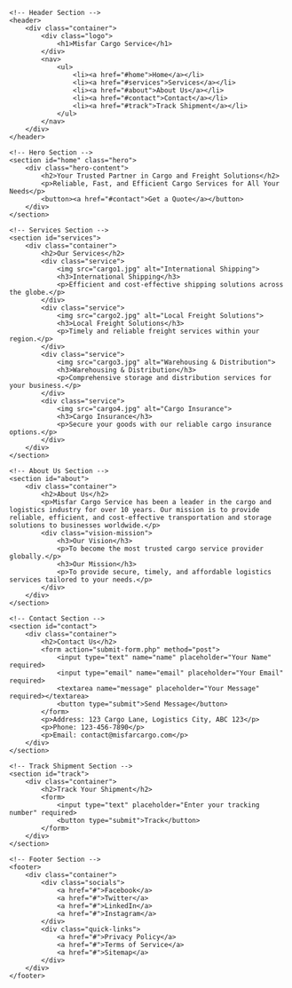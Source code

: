 <!DOCTYPE html>
<html lang="en">
<head>
    <meta charset="UTF-8">
    <meta name="viewport" content="width=device-width, initial-scale=1.0">
    <title>Misfar Cargo Service</title>
    <link rel="stylesheet" href="styles.css">
</head>
<body>

    <!-- Header Section -->
    <header>
        <div class="container">
            <div class="logo">
                <h1>Misfar Cargo Service</h1>
            </div>
            <nav>
                <ul>
                    <li><a href="#home">Home</a></li>
                    <li><a href="#services">Services</a></li>
                    <li><a href="#about">About Us</a></li>
                    <li><a href="#contact">Contact</a></li>
                    <li><a href="#track">Track Shipment</a></li>
                </ul>
            </nav>
        </div>
    </header>

    <!-- Hero Section -->
    <section id="home" class="hero">
        <div class="hero-content">
            <h2>Your Trusted Partner in Cargo and Freight Solutions</h2>
            <p>Reliable, Fast, and Efficient Cargo Services for All Your Needs</p>
            <button><a href="#contact">Get a Quote</a></button>
        </div>
    </section>

    <!-- Services Section -->
    <section id="services">
        <div class="container">
            <h2>Our Services</h2>
            <div class="service">
                <img src="cargo1.jpg" alt="International Shipping">
                <h3>International Shipping</h3>
                <p>Efficient and cost-effective shipping solutions across the globe.</p>
            </div>
            <div class="service">
                <img src="cargo2.jpg" alt="Local Freight Solutions">
                <h3>Local Freight Solutions</h3>
                <p>Timely and reliable freight services within your region.</p>
            </div>
            <div class="service">
                <img src="cargo3.jpg" alt="Warehousing & Distribution">
                <h3>Warehousing & Distribution</h3>
                <p>Comprehensive storage and distribution services for your business.</p>
            </div>
            <div class="service">
                <img src="cargo4.jpg" alt="Cargo Insurance">
                <h3>Cargo Insurance</h3>
                <p>Secure your goods with our reliable cargo insurance options.</p>
            </div>
        </div>
    </section>

    <!-- About Us Section -->
    <section id="about">
        <div class="container">
            <h2>About Us</h2>
            <p>Misfar Cargo Service has been a leader in the cargo and logistics industry for over 10 years. Our mission is to provide reliable, efficient, and cost-effective transportation and storage solutions to businesses worldwide.</p>
            <div class="vision-mission">
                <h3>Our Vision</h3>
                <p>To become the most trusted cargo service provider globally.</p>
                <h3>Our Mission</h3>
                <p>To provide secure, timely, and affordable logistics services tailored to your needs.</p>
            </div>
        </div>
    </section>

    <!-- Contact Section -->
    <section id="contact">
        <div class="container">
            <h2>Contact Us</h2>
            <form action="submit-form.php" method="post">
                <input type="text" name="name" placeholder="Your Name" required>
                <input type="email" name="email" placeholder="Your Email" required>
                <textarea name="message" placeholder="Your Message" required></textarea>
                <button type="submit">Send Message</button>
            </form>
            <p>Address: 123 Cargo Lane, Logistics City, ABC 123</p>
            <p>Phone: 123-456-7890</p>
            <p>Email: contact@misfarcargo.com</p>
        </div>
    </section>

    <!-- Track Shipment Section -->
    <section id="track">
        <div class="container">
            <h2>Track Your Shipment</h2>
            <form>
                <input type="text" placeholder="Enter your tracking number" required>
                <button type="submit">Track</button>
            </form>
        </div>
    </section>

    <!-- Footer Section -->
    <footer>
        <div class="container">
            <div class="socials">
                <a href="#">Facebook</a>
                <a href="#">Twitter</a>
                <a href="#">LinkedIn</a>
                <a href="#">Instagram</a>
            </div>
            <div class="quick-links">
                <a href="#">Privacy Policy</a>
                <a href="#">Terms of Service</a>
                <a href="#">Sitemap</a>
            </div>
        </div>
    </footer>

</body>
</html>

